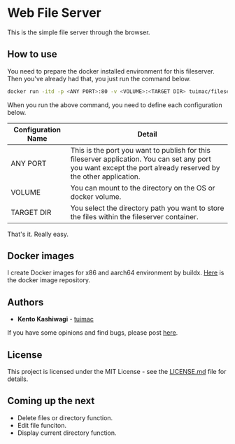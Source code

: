 # Web File Server
This is the simple file server through the browser.

## How to use
You need to prepare the docker installed environment for this fileserver. Then you've already had that, you just run the command below.<br>

```bash
docker run -itd -p <ANY PORT>:80 -v <VOLUME>:<TARGET DIR> tuimac/fileserver
```

When you run the above command, you need to define each configuration below.

| Configuration Name | Detail |
| - | - |
| ANY PORT | This is the port you want to publish for this fileserver application. You can set any port you want except the port already reserved by the other application. |
| VOLUME | You can mount to the directory on the OS or docker volume. |
| TARGET DIR | You select the directory path you want to store the files within the fileserver container. |

That's it. Really easy.

## Docker images
I create Docker images for x86 and aarch64 environment by buildx. [Here](https://hub.docker.com/r/tuimac/fileserver) is the docker image repository.

## Authors

* **Kento Kashiwagi** - [tuimac](https://github.com/tuimac)

If you have some opinions and find bugs, please post [here](https://github.com/tuimac/fileserver/issues).

## License

This project is licensed under the MIT License - see the [LICENSE.md](LICENSE.md) file for details.

## Coming up the next

- Delete files or directory function.
- Edit file funciton.
- Display current directory function.
